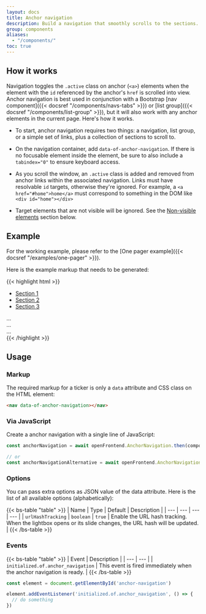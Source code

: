 ```yaml
---
layout: docs
title: Anchor navigation
description: Build a navigation that smoothly scrolls to the sections.
group: components
aliases:
  - "/components/"
toc: true
---
```


## How it works

Navigation toggles the `.active` class on anchor (`<a>`) elements when the element with the `id` referenced by the anchor's `href` is scrolled into view. Anchor navigation is best used in conjunction with a Bootstrap [nav component]({{< docsref "/components/navs-tabs" >}}) or [list group]({{< docsref "/components/list-group" >}}), but it will also work with any anchor elements in the current page. Here's how it works.

- To start, anchor navigation requires two things: a navigation, list group, or a simple set of links, plus a collection of sections to scroll to.

- On the navigation container, add `data-of-anchor-navigation`. If there is no focusable element inside the element, be sure to also include a `tabindex="0"` to ensure keyboard access.

- As you scroll the window, an `.active` class is added and removed from anchor links within the associated navigation. Links must have resolvable `id` targets, otherwise they're ignored. For example, a `<a href="#home">home</a>` must correspond to something in the DOM like `<div id="home"></div>`

- Target elements that are not visible will be ignored. See the [Non-visible elements](#non-visible-elements) section below.

## Example

For the working example, please refer to the [One pager example]({{< docsref "/examples/one-pager" >}}).

Here is the example markup that needs to be generated:

{{< highlight html >}}
<nav role="navigation" data-of-anchor-navigation>
  <ul class="nav nav-underline nav-fill nav-nowrap" data-of-scroll-shadow>
    <li class="nav-item">
      <a class="nav-link" href="#section-1">Section 1</a>
    </li>
    <li class="nav-item">
      <a class="nav-link" href="#section-2">Section 2</a>
    </li>
    <li class="nav-item">
      <a class="nav-link" href="#section-3">Section 3</a>
    </li>
  </ul>
</nav>

<div id="section-1" tabindex="-1">…</div>
<div id="section-2" tabindex="-1">…</div>
<div id="section-3" tabindex="-1">…</div>
{{< /highlight >}}

## Usage

### Markup

The required markup for a ticker is only a `data` attribute and CSS class on the HTML element:

```html
<nav data-of-anchor-navigation></nav>
```

### Via JavaScript

Create a anchor navigation with a single line of JavaScript:

```js
const anchorNavigation = await openFrontend.AnchorNavigation.then(component => component.getOrCreateInstance(document.getElementById('anchor-navigation'), options))

// or
const anchorNavigationAlternative = await openFrontend.AnchorNavigation.then(component => component.getOrCreateInstance('#anchor-navigation', options))
```

### Options

You can pass extra options as JSON value of the data attribute. Here is the list of all available options (alphabetically):

{{< bs-table "table" >}}
| Name | Type | Default | Description |
| --- | --- | --- | --- |
| `urlHashTracking` | `boolean` | `true` | Enable the URL hash tracking. When the lightbox opens or its slide changes, the URL hash will be updated. |
{{< /bs-table >}}

### Events

{{< bs-table "table" >}}
| Event | Description |
| --- | --- |
| `initialized.of.anchor_navigation` | This event is fired immediately when the anchor navigation is ready. |
{{< /bs-table >}}

```js
const element = document.getElementById('anchor-navigation')

element.addEventListener('initialized.of.anchor_navigation', () => {
  // do something
})
```

